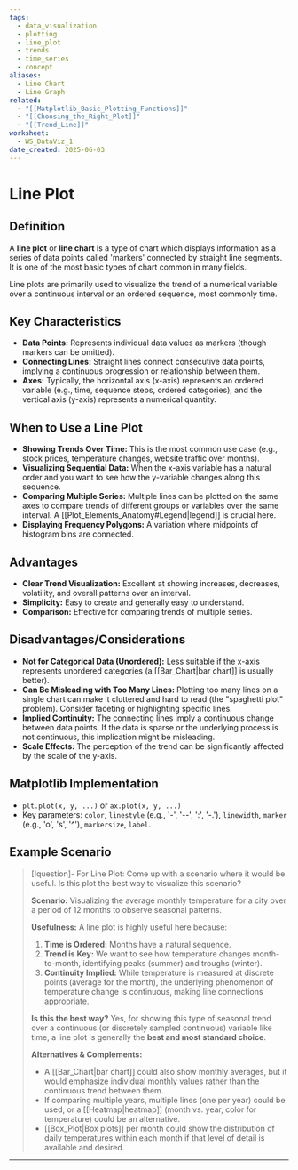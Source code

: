 ```yaml
---
tags:
  - data_visualization
  - plotting
  - line_plot
  - trends
  - time_series
  - concept
aliases:
  - Line Chart
  - Line Graph
related:
  - "[[Matplotlib_Basic_Plotting_Functions]]"
  - "[[Choosing_the_Right_Plot]]"
  - "[[Trend_Line]]"
worksheet:
  - WS_DataViz_1
date_created: 2025-06-03
---
```

# Line Plot

## Definition
A **line plot** or **line chart** is a type of chart which displays information as a series of data points called 'markers' connected by straight line segments. It is one of the most basic types of chart common in many fields.

Line plots are primarily used to visualize the trend of a numerical variable over a continuous interval or an ordered sequence, most commonly time.

## Key Characteristics
-   **Data Points:** Represents individual data values as markers (though markers can be omitted).
-   **Connecting Lines:** Straight lines connect consecutive data points, implying a continuous progression or relationship between them.
-   **Axes:** Typically, the horizontal axis (x-axis) represents an ordered variable (e.g., time, sequence steps, ordered categories), and the vertical axis (y-axis) represents a numerical quantity.

## When to Use a Line Plot
-   **Showing Trends Over Time:** This is the most common use case (e.g., stock prices, temperature changes, website traffic over months).
-   **Visualizing Sequential Data:** When the x-axis variable has a natural order and you want to see how the y-variable changes along this sequence.
-   **Comparing Multiple Series:** Multiple lines can be plotted on the same axes to compare trends of different groups or variables over the same interval. A [[Plot_Elements_Anatomy#Legend|legend]] is crucial here.
-   **Displaying Frequency Polygons:** A variation where midpoints of histogram bins are connected.

## Advantages
-   **Clear Trend Visualization:** Excellent at showing increases, decreases, volatility, and overall patterns over an interval.
-   **Simplicity:** Easy to create and generally easy to understand.
-   **Comparison:** Effective for comparing trends of multiple series.

## Disadvantages/Considerations
-   **Not for Categorical Data (Unordered):** Less suitable if the x-axis represents unordered categories (a [[Bar_Chart|bar chart]] is usually better).
-   **Can Be Misleading with Too Many Lines:** Plotting too many lines on a single chart can make it cluttered and hard to read (the "spaghetti plot" problem). Consider faceting or highlighting specific lines.
-   **Implied Continuity:** The connecting lines imply a continuous change between data points. If the data is sparse or the underlying process is not continuous, this implication might be misleading.
-   **Scale Effects:** The perception of the trend can be significantly affected by the scale of the y-axis.

## Matplotlib Implementation
-   `plt.plot(x, y, ...)` or `ax.plot(x, y, ...)`
-   Key parameters: `color`, `linestyle` (e.g., '-', '--', ':', '-.'), `linewidth`, `marker` (e.g., 'o', 's', '^'), `markersize`, `label`.

## Example Scenario
>[!question]- For Line Plot: Come up with a scenario where it would be useful. Is this plot the best way to visualize this scenario?
>
>**Scenario:** Visualizing the average monthly temperature for a city over a period of 12 months to observe seasonal patterns.
>
>**Usefulness:** A line plot is highly useful here because:
>1.  **Time is Ordered:** Months have a natural sequence.
>2.  **Trend is Key:** We want to see how temperature changes month-to-month, identifying peaks (summer) and troughs (winter).
>3.  **Continuity Implied:** While temperature is measured at discrete points (average for the month), the underlying phenomenon of temperature change is continuous, making line connections appropriate.
>
>**Is this the best way?**
>Yes, for showing this type of seasonal trend over a continuous (or discretely sampled continuous) variable like time, a line plot is generally the **best and most standard choice**.
>
>**Alternatives & Complements:**
>-   A [[Bar_Chart|bar chart]] could also show monthly averages, but it would emphasize individual monthly values rather than the continuous trend between them.
>-   If comparing multiple years, multiple lines (one per year) could be used, or a [[Heatmap|heatmap]] (month vs. year, color for temperature) could be an alternative.
>-   [[Box_Plot|Box plots]] per month could show the distribution of daily temperatures within each month if that level of detail is available and desired.

---